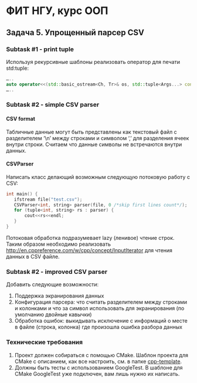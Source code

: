 # ФИТ НГУ, курс ООП

## Задача 5. Упрощенный парсер CSV

### Subtask #1 - print tuple

Используя рекурсивные шаблоны реализовать оператор для печати std:tuple:

```c++
…..
auto operator<<(std::basic_ostream<Ch, Tr>& os, std::tuple<Args...> const& t)
…..
```

### Subtask #2 - simple CSV parser

#### CSV format

Табличные данные могут быть представлены как текстовый файл с разделителем ‘\n’ между строками и символом ‘,’ для разделения ячеек внутри строки. Считаем что данные символы не встречаются внутри данных.

#### CSVParser

Написать класс делающий возможным следующую потоковую работу с CSV:

```c++
int main() {
   ifstream file("test.csv");
   CSVParser<int, string> parser(file, 0 /*skip first lines count*/);
   for (tuple<int, string> rs : parser) {
       cout<<rs<<endl;
   }
}
```

Потоковая обработка подразумевает lazy (ленивое) чтение строк. Таким образом необходимо реализовать http://en.cppreference.com/w/cpp/concept/InputIterator для чтения данных в CSV файле.

### Subtask #2 - improved CSV parser

Добавить следующие возможности:

1. Поддержка экранирования данных
2. Конфигурация парсера: что считать разделителем между строками и колонками и что за символ использовать для экранирования (по умолчанию двойные кавычки)
3. Обработка ошибок: выкидывать исключение с информаций о месте в файле (строка, колонка) где произошла ошибка разбора данных

### Технические требования

1. Проект должен собираться с помощью CMake. Шаблон проекта для CMake с описанием, как все настроить, см. в папке [cpp-template](../cpp-template).
2. Должны быть тесты с использованием GoogleTest. В шаблоне для CMake GoogleTest уже подключен, вам лишь нужно их написать.
